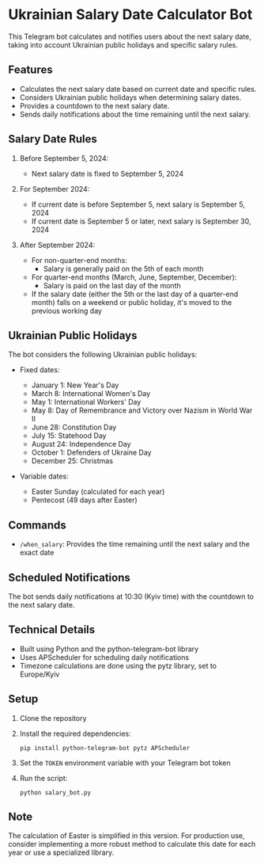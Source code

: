 # Ukrainian Salary Date Calculator Bot

This Telegram bot calculates and notifies users about the next salary date, taking into account Ukrainian public holidays and specific salary rules.

## Features

- Calculates the next salary date based on current date and specific rules.
- Considers Ukrainian public holidays when determining salary dates.
- Provides a countdown to the next salary date.
- Sends daily notifications about the time remaining until the next salary.

## Salary Date Rules

1. Before September 5, 2024:
   - Next salary date is fixed to September 5, 2024

2. For September 2024:
   - If current date is before September 5, next salary is September 5, 2024
   - If current date is September 5 or later, next salary is September 30, 2024

3. After September 2024:
   - For non-quarter-end months:
     - Salary is generally paid on the 5th of each month
   - For quarter-end months (March, June, September, December):
     - Salary is paid on the last day of the month
   - If the salary date (either the 5th or the last day of a quarter-end month) falls on a weekend or public holiday, it's moved to the previous working day

## Ukrainian Public Holidays

The bot considers the following Ukrainian public holidays:

- Fixed dates:
  - January 1: New Year's Day
  - March 8: International Women's Day
  - May 1: International Workers' Day
  - May 8: Day of Remembrance and Victory over Nazism in World War II
  - June 28: Constitution Day
  - July 15: Statehood Day
  - August 24: Independence Day
  - October 1: Defenders of Ukraine Day
  - December 25: Christmas

- Variable dates:
  - Easter Sunday (calculated for each year)
  - Pentecost (49 days after Easter)

## Commands

- `/when_salary`: Provides the time remaining until the next salary and the exact date

## Scheduled Notifications

The bot sends daily notifications at 10:30 (Kyiv time) with the countdown to the next salary date.

## Technical Details

- Built using Python and the python-telegram-bot library
- Uses APScheduler for scheduling daily notifications
- Timezone calculations are done using the pytz library, set to Europe/Kyiv

## Setup

1. Clone the repository
2. Install the required dependencies:

    `pip install python-telegram-bot pytz APScheduler`

3. Set the `TOKEN` environment variable with your Telegram bot token
4. Run the script:

    `python salary_bot.py`

## Note

The calculation of Easter is simplified in this version. For production use, consider implementing a more robust method to calculate this date for each year or use a specialized library.